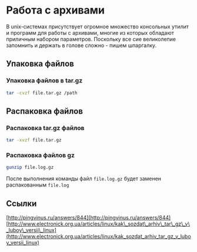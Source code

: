 # Работа с архивами

В unix-системах присутствует огромное множество консольных утилит и программ для работы с архивами, многие из которых обладают приличным набором параметров. Поскольку все сие великолепие запомнить и держать в голове сложно - пишем шпаргалку.

## Упаковка файлов

### Упаковка файлов в tar.gz

```bash
tar -cvzf file.tar.gz /path
```

## Распаковка файлов

### Распаковка tar.gz файлов

```bash
tar -xvzf file.tar.gz
```

### Распаковка файлов gz

```bash
gunzip file.log.gz
```

После выполнения команды файл `file.log.gz` будет заменен распакованным `file.log`

## Ссылки

[http://pingvinus.ru/answers/844](http://pingvinus.ru/answers/844)  
[http://www.electronick.org.ua/articles/linux/kak\_sozdat\_arhiv\_tar\_gz\_v\_luboy\_versii\_linux](http://www.electronick.org.ua/articles/linux/kak_sozdat_arhiv_tar_gz_v_luboy_versii_linux)

